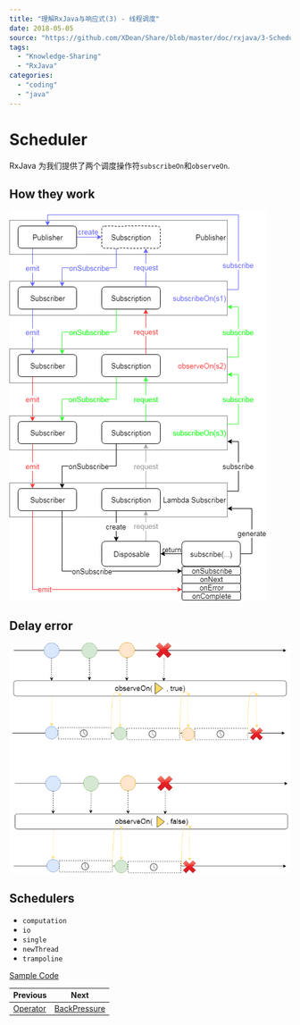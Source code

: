 ```yaml
---
title: "理解RxJava与响应式(3) - 线程调度"
date: 2018-05-05
source: "https://github.com/XDean/Share/blob/master/doc/rxjava/3-Scheduler.md"
tags: 
  - "Knowledge-Sharing"
  - "RxJava"
categories:
  - "coding"
  - "java"
---
```


# Scheduler

RxJava 为我们提供了两个调度操作符`subscribeOn`和`observeOn`.

## How they work

![Scheduler.png](Scheduler.png)

## Delay error

![SchedulerDelayError.png](SchedulerDelayError.png)

## Schedulers

- `computation`
- `io`
- `single`
- `newThread`
- `trampoline`


[Sample Code](https://github.com/XDean/Share/blob/master/src/main/java/xdean/share/rx/ReactiveChapter3.java)

| Previous | Next |
| --- | --- |
| [Operator](2-Operator.html) |  [BackPressure](4-BackPressure.html)|